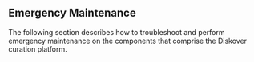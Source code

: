
## Emergency Maintenance

The following section describes how to troubleshoot and perform emergency maintenance on the components that comprise the Diskover curation platform.
